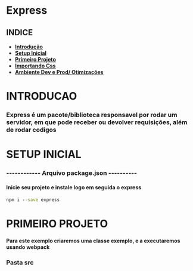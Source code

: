# Express

## INDICE 
- **[Introdução](#introducao)**
- **[Setup Inicial](#setup-inicial)**
- **[Primeiro Projeto](#primeiro-projeto)**
- **[Importando Css](#importando-css)**
- **[Ambiente Dev e Prod/ Otimizações](#configurando-ambiente-de-desenvolvimento-e-produção-e-otimizações)**



# INTRODUCAO


### Express é um pacote/biblioteca responsavel por rodar um servidor, em que pode receber ou devolver requisições, além de rodar codigos



# SETUP INICIAL
### ------------ Arquivo package.json ----------
#### Inicie seu projeto e instale logo em seguida o express
```cmd
npm i --save express
```


# PRIMEIRO PROJETO
                                        
#### Para este exemplo criaremos uma classe exemplo, e a executaremos usando webpack


### Pasta src
